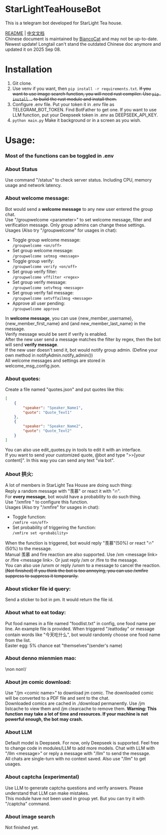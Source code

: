 # StarLightTeaHouseBot
This is a telegram bot developed for StarLight Tea house.  

[README](README.md) | [中文文档](README_zh.md)  
Chinese document is maintained by [BiancoCat](https://github.com/BiancoCat) and may not be up-to-date.  
Newest update! Longtail can't stand the outdated Chinese doc anymore and updated it on 2025 Sep 08.

# Installation  
1. Git clone.
2. Use venv if you want, then `pip install -r requirements.txt`. ~~If you want to use image search function, you will need rust compiler. Use `pip install .` to build the rust module and install them.~~
3. Configure .env file. Put your token it in .env file as TELEGRAM_BOT_TOKEN. Find BotFather to get one. If you want to use LLM function, put your Deepseek token in .env as DEEPSEEK_API_KEY.   
4. `python main.py` Make it background or in a screen as you wish.  

# Usage:  
### Most of the functions can be toggled in .env

### About Status
Use command "/status" to check server status. Including CPU, memory usage and network latency.

### About welcome message:  
Bot would send a **welcome message** to any new user entered the group chat.  
Use "/groupwelcome \<parameter\>" to set welcome message, filter and verification message. Only group admins can change these settings.  
Usages (Also try "/groupwelcome" for usages in chat):  

- Toggle group welcome message:  
  `/groupwelcome <on/off>`  
- Set group welcome message:  
  `/groupwelcome setmsg <message>`  
- Toggle group verify:  
  `/groupwelcome verify <on/off>`  
- Set group verify filter:  
  `/groupwelcome vffilter <regex>`  
- Set group verify message:  
  `/groupwelcome setvfmsg <message>`  
- Set group verify fail message:  
  `/groupwelcome setvffailmsg <message>`  
- Approve all user pending:  
  `/groupwelcome approve`  

In **welcome message**, you can use {new_member_username}, {new_member_first_name} and {and new_member_last_name} in the message.  
Verify message would be sent if verify is enabled.  
After the new user send a message matches the filter by regex, then the bot will send **verify message**.  
If the new user doesn't send it, bot would notify group admin. (Define your own method in notifyAdmin.notify_admin())  
All welcome messages and settings are stored in welcome_msg_config.json.  

### About quotes:
Create a file named "quotes.json" and put quotes like this:
```json
[
    {
        "speaker": "Speaker_Name1",
        "quote": "Quote_Text1"
    },
    {
        "speaker": "Speaker_Name2",
        "quote": "Quote_Text2"
    }
]
```
You can also use edit_quotes.py in tools to edit it with an interface.  
If you want to send your customized quote, @bot and type "\>\>\[your content\]". In this way you can send any text "via bot".

### About 拱火:  
A lot of members in StarLight Tea House are doing such thing:  
Reply a random message with "羡慕" or react it with "🔥".  
For **every message**, bot would have a probability to do such thing.  
Use "/xmfire <parameter>" to configure this function.  
Usages (Also try "/xmfire" for usages in chat):
- Toggle function:  
  `/xmfire <on/off>`  
- Set probability of triggering the function:  
  `/xmfire set <probability>`  

When the function is triggered, bot would reply "羡慕"(50%) or react "🔥"(50%) to the message.  
Manual 羡慕 and fire reaction are also supported. Use /xm \<message link\> or /fire \<message link\>. Or just reply /xm or /fire to the message.  
You can also use /unxm <message link> or reply /unxm to a message to cancel the reaction.  
~~\[Not finished\] If you think the bot is too annoying, you can use /xmfire suppress <minutes> to suppress it temporarily.~~  

### About sticker file id query:  
Send a sticker to bot in pm. It would return the file id.

### About what to eat today:
Put food names in a file named "foodlist.txt" in config, one food name per line. An example file is provided.
When triggered "/eattoday" or message contain words like "今天吃什么", bot would randomly choose one food name from the list.  
Easter egg: 5% chance eat "themselves"(sender's name)

### About denno mienmien mao:  
\\non non!/

### About jm comic download:
Use "/jm \<comic name\>" to download jm comic. The downloaded comic will be converted to a PDF file and sent to the chat.  
Downloaded comics are cached in ./download permanently. Use /jm listcache to view them and /jm clearcache to remove them.
**Warning: This function may take a lot of time and resources. If your machine is not powerful enough, the bot may crash.**  

### About LLM
Default model is Deepseek. For now, only Deepseek is supported. Feel free to change code in modules/LLM to add more models.
Chat with LLM with "/llm \<message\>" or reply a message with "/llm" to send the message.  
All chats are single-turn with no context saved.
Also use "/llm" to get usages.

### About captcha (experimental)  
Use LLM to generate captcha questions and verify answers. Please understand that LLM can make mistakes.  
This module have not been used in group yet. But you can try it with "/captcha" command.  

### About image search
Not finished yet.  
